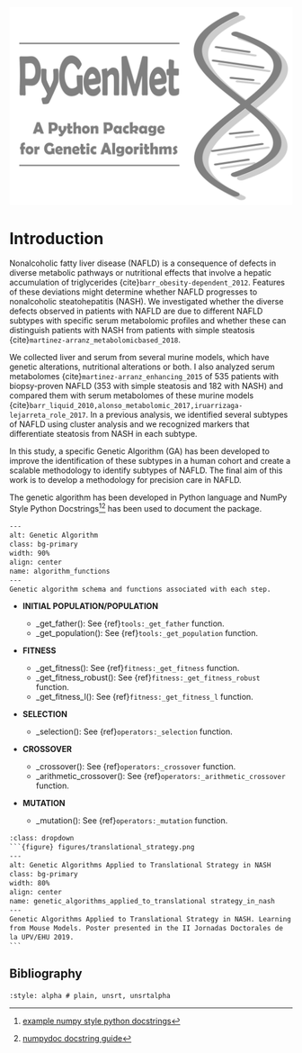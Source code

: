 ![](figures/logo.png)

# Introduction

Nonalcoholic fatty liver disease (NAFLD) is a consequence of defects in diverse metabolic pathways or nutritional effects that involve a hepatic accumulation of triglycerides {cite}`barr_obesity-dependent_2012`. Features of these deviations might determine whether NAFLD progresses to nonalcoholic steatohepatitis (NASH). We investigated whether the diverse defects observed in patients with NAFLD are due to different NAFLD subtypes with specific serum metabolomic profiles and whether these can distinguish patients with NASH from patients with simple steatosis {cite}`martinez-arranz_metabolomicbased_2018`.

We collected liver and serum from several murine models, which have genetic alterations, nutritional alterations or both. I also analyzed serum metabolomes {cite}`martinez-arranz_enhancing_2015` of 535 patients with biopsy-proven NAFLD (353 with simple steatosis and 182 with NASH) and compared them with serum metabolomes of these murine models {cite}`barr_liquid_2010,alonso_metabolomic_2017,iruarrizaga-lejarreta_role_2017`. In a previous analysis, we identified several subtypes of NAFLD using cluster analysis and we recognized markers that differentiate steatosis from NASH in each subtype.

In this study, a specific Genetic Algorithm (GA) has been developed to improve the identification of these subtypes in a human cohort and create a scalable methodology to identify subtypes of NAFLD. The final aim of this work is to develop a methodology for precision care in NAFLD.

The genetic algorithm has been developed in Python language and NumPy Style Python Docstrings[^style1][^style2] has been used to document the package.

[^style1]: [example numpy style python docstrings](https://www.sphinx-doc.org/en/master/usage/extensions/example_numpy.html#example-numpy)
[^style2]: [numpydoc docstring guide](https://numpydoc.readthedocs.io/en/latest/format.html)

```{figure} figures/algorithm_functions.png
---
alt: Genetic Algorithm
class: bg-primary
width: 90%
align: center
name: algorithm_functions
---
Genetic algorithm schema and functions associated with each step.
```

  * **INITIAL POPULATION/POPULATION**
    * \_get\_father(): See {ref}`tools:_get_father` function.
    * \_get\_population(): See {ref}`tools:_get_population` function.  
    
  * **FITNESS**         
    * \_get\_fitness(): See {ref}`fitness:_get_fitness` function.
    * \_get_fitness_robust(): See {ref}`fitness:_get_fitness_robust` function.
    * \_get_fitness_l(): See {ref}`fitness:_get_fitness_l` function. 
  
  * **SELECTION**     
    * \_selection(): See {ref}`operators:_selection` function.
  
  * **CROSSOVER**     
    * \_crossover(): See {ref}`operators:_crossover` function.
    * \_arithmetic\_crossover(): See {ref}`operators:_arithmetic_crossover` function.
  
  * **MUTATION**
    * \_mutation(): See {ref}`operators:_mutation` function. 

````{admonition} Genetic Algorithms Applied to Translational Strategy in NASH
:class: dropdown
```{figure} figures/translational_strategy.png
---
alt: Genetic Algorithms Applied to Translational Strategy in NASH
class: bg-primary
width: 80%
align: center
name: genetic_algorithms_applied_to_translational strategy_in_nash
---
Genetic Algorithms Applied to Translational Strategy in NASH. Learning from Mouse Models. Poster presented in the II Jornadas Doctorales de la UPV/EHU 2019.
```    
````
            
## Bibliography

```{bibliography} bibliography/introduction.bib
:style: alpha # plain, unsrt, unsrtalpha
```
